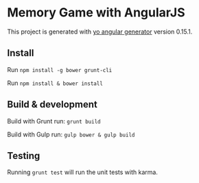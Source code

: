 # Memory Game with AngularJS

This project is generated with [yo angular generator](https://github.com/yeoman/generator-angular)
version 0.15.1.

## Install

Run `npm install -g bower grunt-cli`

Run `npm install & bower install`

## Build & development

Build with Grunt run: `grunt build`

Build with Gulp run: `gulp bower & gulp build`

## Testing

Running `grunt test` will run the unit tests with karma.